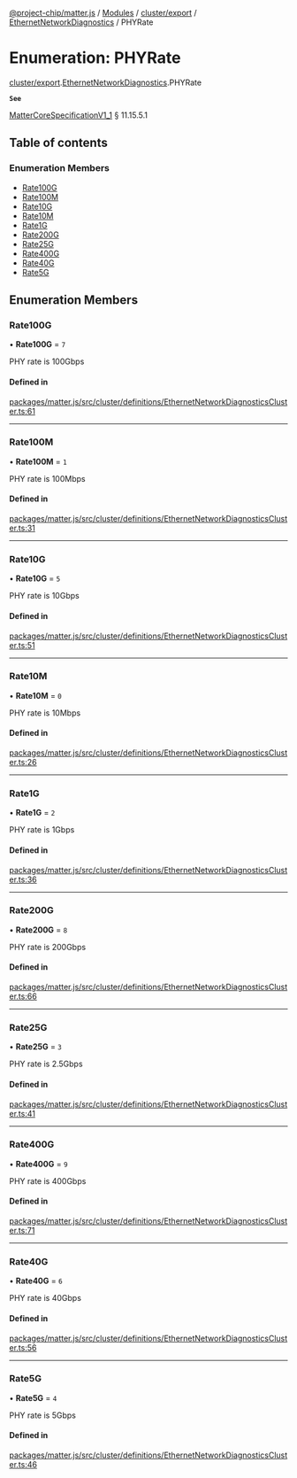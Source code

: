 [@project-chip/matter.js](../README.md) / [Modules](../modules.md) / [cluster/export](../modules/cluster_export.md) / [EthernetNetworkDiagnostics](../modules/cluster_export.EthernetNetworkDiagnostics.md) / PHYRate

# Enumeration: PHYRate

[cluster/export](../modules/cluster_export.md).[EthernetNetworkDiagnostics](../modules/cluster_export.EthernetNetworkDiagnostics.md).PHYRate

**`See`**

[MatterCoreSpecificationV1_1](../interfaces/spec_export.MatterCoreSpecificationV1_1.md) § 11.15.5.1

## Table of contents

### Enumeration Members

- [Rate100G](cluster_export.EthernetNetworkDiagnostics.PHYRate.md#rate100g)
- [Rate100M](cluster_export.EthernetNetworkDiagnostics.PHYRate.md#rate100m)
- [Rate10G](cluster_export.EthernetNetworkDiagnostics.PHYRate.md#rate10g)
- [Rate10M](cluster_export.EthernetNetworkDiagnostics.PHYRate.md#rate10m)
- [Rate1G](cluster_export.EthernetNetworkDiagnostics.PHYRate.md#rate1g)
- [Rate200G](cluster_export.EthernetNetworkDiagnostics.PHYRate.md#rate200g)
- [Rate25G](cluster_export.EthernetNetworkDiagnostics.PHYRate.md#rate25g)
- [Rate400G](cluster_export.EthernetNetworkDiagnostics.PHYRate.md#rate400g)
- [Rate40G](cluster_export.EthernetNetworkDiagnostics.PHYRate.md#rate40g)
- [Rate5G](cluster_export.EthernetNetworkDiagnostics.PHYRate.md#rate5g)

## Enumeration Members

### Rate100G

• **Rate100G** = ``7``

PHY rate is 100Gbps

#### Defined in

[packages/matter.js/src/cluster/definitions/EthernetNetworkDiagnosticsCluster.ts:61](https://github.com/project-chip/matter.js/blob/ac2c2688/packages/matter.js/src/cluster/definitions/EthernetNetworkDiagnosticsCluster.ts#L61)

___

### Rate100M

• **Rate100M** = ``1``

PHY rate is 100Mbps

#### Defined in

[packages/matter.js/src/cluster/definitions/EthernetNetworkDiagnosticsCluster.ts:31](https://github.com/project-chip/matter.js/blob/ac2c2688/packages/matter.js/src/cluster/definitions/EthernetNetworkDiagnosticsCluster.ts#L31)

___

### Rate10G

• **Rate10G** = ``5``

PHY rate is 10Gbps

#### Defined in

[packages/matter.js/src/cluster/definitions/EthernetNetworkDiagnosticsCluster.ts:51](https://github.com/project-chip/matter.js/blob/ac2c2688/packages/matter.js/src/cluster/definitions/EthernetNetworkDiagnosticsCluster.ts#L51)

___

### Rate10M

• **Rate10M** = ``0``

PHY rate is 10Mbps

#### Defined in

[packages/matter.js/src/cluster/definitions/EthernetNetworkDiagnosticsCluster.ts:26](https://github.com/project-chip/matter.js/blob/ac2c2688/packages/matter.js/src/cluster/definitions/EthernetNetworkDiagnosticsCluster.ts#L26)

___

### Rate1G

• **Rate1G** = ``2``

PHY rate is 1Gbps

#### Defined in

[packages/matter.js/src/cluster/definitions/EthernetNetworkDiagnosticsCluster.ts:36](https://github.com/project-chip/matter.js/blob/ac2c2688/packages/matter.js/src/cluster/definitions/EthernetNetworkDiagnosticsCluster.ts#L36)

___

### Rate200G

• **Rate200G** = ``8``

PHY rate is 200Gbps

#### Defined in

[packages/matter.js/src/cluster/definitions/EthernetNetworkDiagnosticsCluster.ts:66](https://github.com/project-chip/matter.js/blob/ac2c2688/packages/matter.js/src/cluster/definitions/EthernetNetworkDiagnosticsCluster.ts#L66)

___

### Rate25G

• **Rate25G** = ``3``

PHY rate is 2.5Gbps

#### Defined in

[packages/matter.js/src/cluster/definitions/EthernetNetworkDiagnosticsCluster.ts:41](https://github.com/project-chip/matter.js/blob/ac2c2688/packages/matter.js/src/cluster/definitions/EthernetNetworkDiagnosticsCluster.ts#L41)

___

### Rate400G

• **Rate400G** = ``9``

PHY rate is 400Gbps

#### Defined in

[packages/matter.js/src/cluster/definitions/EthernetNetworkDiagnosticsCluster.ts:71](https://github.com/project-chip/matter.js/blob/ac2c2688/packages/matter.js/src/cluster/definitions/EthernetNetworkDiagnosticsCluster.ts#L71)

___

### Rate40G

• **Rate40G** = ``6``

PHY rate is 40Gbps

#### Defined in

[packages/matter.js/src/cluster/definitions/EthernetNetworkDiagnosticsCluster.ts:56](https://github.com/project-chip/matter.js/blob/ac2c2688/packages/matter.js/src/cluster/definitions/EthernetNetworkDiagnosticsCluster.ts#L56)

___

### Rate5G

• **Rate5G** = ``4``

PHY rate is 5Gbps

#### Defined in

[packages/matter.js/src/cluster/definitions/EthernetNetworkDiagnosticsCluster.ts:46](https://github.com/project-chip/matter.js/blob/ac2c2688/packages/matter.js/src/cluster/definitions/EthernetNetworkDiagnosticsCluster.ts#L46)
